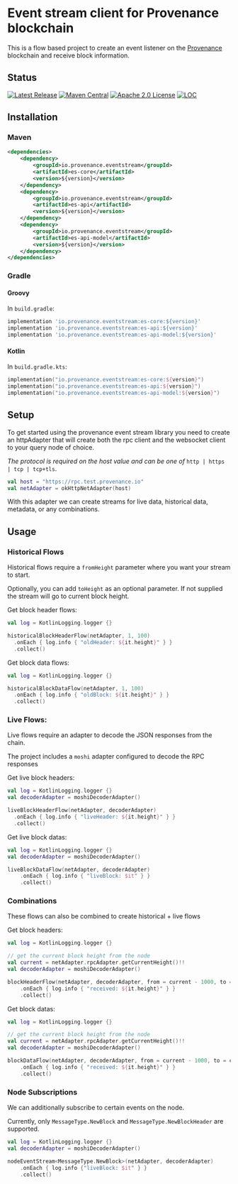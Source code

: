 # Event stream client for Provenance blockchain

This is a flow based project to create an event listener on the [Provenance](https://provenance.io) blockchain and receive block information. 

## Status

[![Latest Release][release-badge]][release-latest]
[![Maven Central][maven-badge]][maven-url]
[![Apache 2.0 License][license-badge]][license-url]
[![LOC][loc-badge]][loc-report]

[license-badge]: https://img.shields.io/github/license/provenance-io/event-stream.svg
[license-url]: https://github.com/provenance-io/event-stream/blob/main/LICENSE
[maven-badge]: https://maven-badges.herokuapp.com/maven-central/io.provenance.eventstream/es-core/badge.svg
[maven-url]: https://maven-badges.herokuapp.com/maven-central/io.provenance.eventstream/es-core
[release-badge]: https://img.shields.io/github/tag/provenance-io/event-stream.svg
[release-latest]: https://github.com/provenance-io/event-stream/releases/latest
[loc-badge]: https://tokei.rs/b1/github/provenance-io/event-stream
[loc-report]: https://github.com/provenance-io/event-stream


## Installation

### Maven

```xml
<dependencies>
    <dependency>
        <groupId>io.provenance.eventstream</groupId>
        <artifactId>es-core</artifactId>
        <version>${version}</version>
    </dependency>
    <dependency>
        <groupId>io.provenance.eventstream</groupId>
        <artifactId>es-api</artifactId>
        <version>${version}</version>
    </dependency>
    <dependency>
        <groupId>io.provenance.eventstream</groupId>
        <artifactId>es-api-model</artifactId>
        <version>${version}</version>
    </dependency>
</dependencies>
```

### Gradle

#### Groovy

In `build.gradle`:

```groovy
implementation 'io.provenance.eventstream:es-core:${version}'
implementation 'io.provenance.eventstream:es-api:${version}'
implementation 'io.provenance.eventstream:es-api-model:${version}'
```

#### Kotlin

In `build.gradle.kts`:

```kotlin
implementation("io.provenance.eventstream:es-core:${version}")
implementation("io.provenance.eventstream:es-api:${version}")
implementation("io.provenance.eventstream:es-api-model:${version}")
```

## Setup

To get started using the provenance event stream library you need to create an httpAdapter
that will create both the rpc client and the websocket client to your query node of choice. 

*The protocol is required on the host value and can be one of* `http | https | tcp | tcp+tls`. 


```kotlin
val host = "https://rpc.test.provenance.io"
val netAdapter = okHttpNetAdapter(host)
```

With this adapter we can create streams for live data, historical data, metadata, or any combinations. 

## Usage

### Historical Flows 

Historical flows require a `fromHeight` parameter where you want your stream to start.

Optionally, you can add `toHeight` as an optional parameter. If not supplied the stream will go to current block height.

Get block header flows: 
```kotlin
val log = KotlinLogging.logger {}

historicalBlockHeaderFlow(netAdapter, 1, 100)
  .onEach { log.info { "oldHeader: ${it.height}" } }
  .collect()
```

Get block data flows: 
```kotlin
val log = KotlinLogging.logger {}

historicalBlockDataFlow(netAdapter, 1, 100)
  .onEach { log.info { "oldBlock: ${it.height}" } }
  .collect()
```

### Live Flows: 
Live flows require an adapter to decode the JSON responses from the chain. 

The project includes a `moshi` adapter configured to decode the RPC responses 

Get live block headers:
```kotlin
val log = KotlinLogging.logger {}
val decoderAdapter = moshiDecoderAdapter()

liveBlockHeaderFlow(netAdapter, decoderAdapter)
  .onEach { log.info { "liveHeader: ${it.height}" } }
  .collect()
```

Get live block datas: 
```kotlin
val log = KotlinLogging.logger {}
val decoderAdapter = moshiDecoderAdapter()

liveBlockDataFlow(netAdapter, decoderAdapter)
    .onEach { log.info { "liveBlock: $it" } }
    .collect()
```

### Combinations

These flows can also be combined to create historical + live flows

Get block headers:
```kotlin
val log = KotlinLogging.logger {}

// get the current block height from the node
val current = netAdapter.rpcAdapter.getCurrentHeight()!!
val decoderAdapter = moshiDecoderAdapter()

blockHeaderFlow(netAdapter, decoderAdapter, from = current - 1000, to = current)
    .onEach { log.info { "received: ${it.height}" } }
    .collect()
```

Get block datas:
```kotlin
val log = KotlinLogging.logger {}

// get the current block height from the node
val current = netAdapter.rpcAdapter.getCurrentHeight()!!
val decoderAdapter = moshiDecoderAdapter()

blockDataFlow(netAdapter, decoderAdapter, from = current - 1000, to = current)
    .onEach { log.info { "received: ${it.height}" } }
    .collect()
```

### Node Subscriptions

We can additionally subscribe to certain events on the node. 

Currently, only `MessageType.NewBlock` and `MessageType.NewBlockHeader` are supported. 

```kotlin
val log = KotlinLogging.logger {}
val decoderAdapter = moshiDecoderAdapter()

nodeEventStream<MessageType.NewBlock>(netAdapter, decoderAdapter)
    .onEach { log.info {"liveBlock: $it" } }
    .collect()
```

